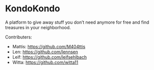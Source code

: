 # KondoKondo

A platform to give away stuff you don’t need anymore for free and find treasures in your neighborhood.

Contributers:

- Mattis: https://github.com/M404ttis
- Len: https://github.com/lennsen
- Leif: https://github.com/leifsehlbach
- Witta: https://github.com/witta11
